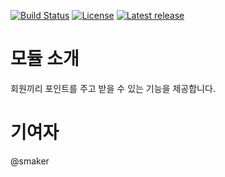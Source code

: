 [![Build Status](https://travis-ci.org/smaker/xe-module-pointsend.svg?branch=master)](https://travis-ci.org/smaker/pointsend)
[![License](http://img.shields.io/badge/license-GNU%20LGPL-brightgreen.svg)](http://www.gnu.org/licenses/gpl.html)
[![Latest release](http://img.shields.io/github/release/smaker/xe-module-pointsend.svg)](https://github.com/smaker/xe-module-pointsend/releases)

# 모듈 소개
회원끼리 포인트를 주고 받을 수 있는 기능을 제공합니다.

# 기여자
@smaker
